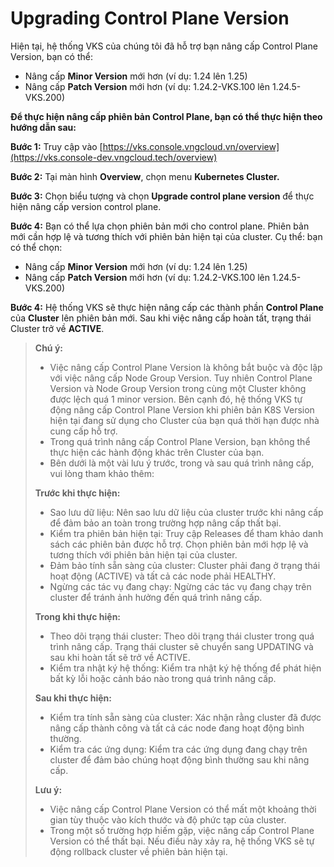 # Upgrading Control Plane Version

Hiện tại, hệ thống VKS của chúng tôi đã hỗ trợ bạn nâng cấp Control Plane Version, bạn có thể:

* Nâng cấp **Minor Version** mới hơn (ví dụ: 1.24 lên 1.25)
* Nâng cấp **Patch Version** mới hơn (ví dụ: 1.24.2-VKS.100 lên 1.24.5-VKS.200)

**Để thực hiện nâng cấp phiên bản Control Plane, bạn có thể thực hiện theo hướng dẫn sau:** 

**Bước 1:** Truy cập vào [https://vks.console.vngcloud.vn/overview](https://vks.console-dev.vngcloud.tech/overview)

**Bước 2:** Tại màn hình **Overview**, chọn menu **Kubernetes Cluster.**

**Bước 3:** Chọn biểu tượng <img src="https://docs-admin.vngcloud.vn/download/thumbnails/73762015/image2024-4-16_15-51-55.png?version=1&#x26;modificationDate=1713262579000&#x26;api=v2" alt="" data-size="line">và chọn **Upgrade control plane version** để thực hiện nâng cấp version control plane.

**Bước 4:** Bạn có thể lựa chọn phiên bản mới cho control plane. Phiên bản mới cần hợp lệ và tương thích với phiên bản hiện tại của cluster. Cụ thể: bạn có thể chọn:

* Nâng cấp **Minor Version** mới hơn (ví dụ: 1.24 lên 1.25)
* Nâng cấp **Patch Version** mới hơn (ví dụ: 1.24.2-VKS.100 lên 1.24.5-VKS.200)

**Bước 4:** Hệ thống VKS sẽ thực hiện nâng cấp các thành phần **Control Plane** của **Cluster** lên phiên bản mới. Sau khi việc nâng cấp hoàn tất, trạng thái Cluster trở về **ACTIVE**. 

> **Chú ý:**
>
> * Việc nâng cấp Control Plane Version là không bắt buộc và độc lập với việc nâng cấp Node Group Version. Tuy nhiên Control Plane Version và Node Group Version trong cùng một Cluster không được lệch quá 1 minor version. Bên cạnh đó, hệ thống VKS tự động nâng cấp Control Plane Version khi phiên bản K8S Version hiện tại đang sử dụng cho Cluster của bạn quá thời hạn được nhà cung cấp hỗ trợ.
> * Trong quá trình nâng cấp Control Plane Version, bạn không thể thực hiện các hành động khác trên Cluster của bạn. 
> * Bên dưới là một vài lưu ý trước, trong và sau quá trình nâng cấp, vui lòng tham khảo thêm: 
>
> **Trước khi thực hiện:**
>
> * Sao lưu dữ liệu: Nên sao lưu dữ liệu của cluster trước khi nâng cấp để đảm bảo an toàn trong trường hợp nâng cấp thất bại.
> * Kiểm tra phiên bản hiện tại: Truy cập Releases để tham khảo danh sách các phiên bản được hỗ trợ. Chọn phiên bản mới hợp lệ và tương thích với phiên bản hiện tại của cluster.
> * Đảm bảo tính sẵn sàng của cluster: Cluster phải đang ở trạng thái hoạt động (ACTIVE) và tất cả các node phải HEALTHY.
> * Ngừng các tác vụ đang chạy: Ngừng các tác vụ đang chạy trên cluster để tránh ảnh hưởng đến quá trình nâng cấp.
>
> **Trong khi thực hiện:**
>
> * Theo dõi trạng thái cluster: Theo dõi trạng thái cluster trong quá trình nâng cấp. Trạng thái cluster sẽ chuyển sang UPDATING và sau khi hoàn tất sẽ trở về ACTIVE.
> * Kiểm tra nhật ký hệ thống: Kiểm tra nhật ký hệ thống để phát hiện bất kỳ lỗi hoặc cảnh báo nào trong quá trình nâng cấp.
>
> **Sau khi thực hiện:**
>
> * Kiểm tra tính sẵn sàng của cluster: Xác nhận rằng cluster đã được nâng cấp thành công và tất cả các node đang hoạt động bình thường.
> * Kiểm tra các ứng dụng: Kiểm tra các ứng dụng đang chạy trên cluster để đảm bảo chúng hoạt động bình thường sau khi nâng cấp.
>
> **Lưu ý:**
>
> * Việc nâng cấp Control Plane Version có thể mất một khoảng thời gian tùy thuộc vào kích thước và độ phức tạp của cluster.
> * Trong một số trường hợp hiếm gặp, việc nâng cấp Control Plane Version có thể thất bại. Nếu điều này xảy ra, hệ thống VKS sẽ tự động rollback cluster về phiên bản hiện tại.
